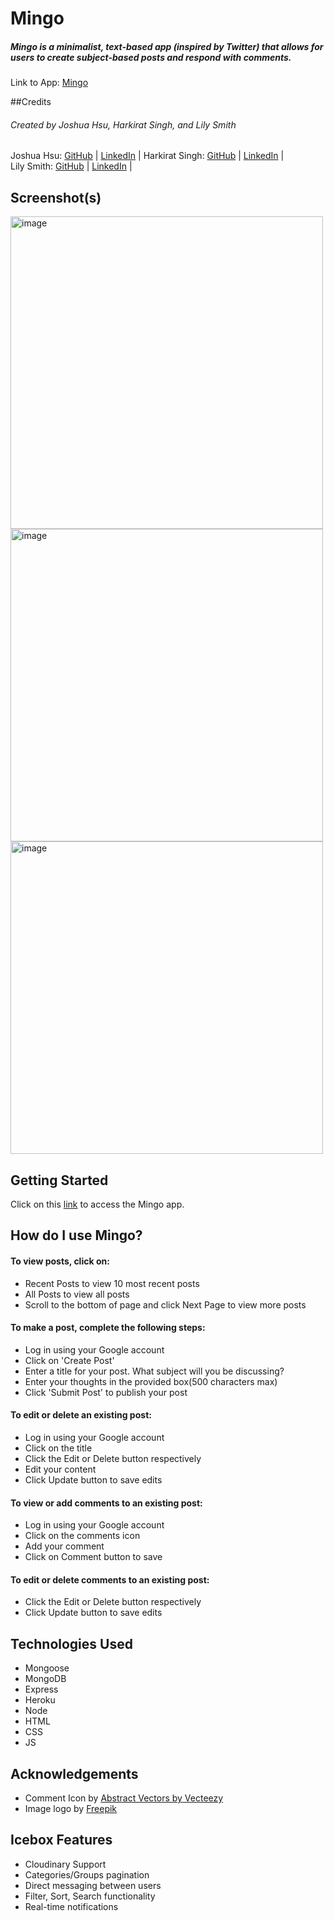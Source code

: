# Mingo
##### Mingo is a minimalist, text-based app (inspired by Twitter) that allows for users to create subject-based posts and respond with comments. 

Link to App: [Mingo](https://)

##Credits
###### Created by Joshua Hsu, Harkirat Singh, and Lily Smith 

Joshua Hsu: [GitHub](https://github.com/jhsu79) |  [LinkedIn](https://www.linkedin.com/in/joshuanhsu) | 
Harkirat Singh:  [GitHub](https://github.com/harkirats043) |  [LinkedIn](https://www.linkedin.com/in/harkirat-singh-hanzra/) |  
Lily Smith:  [GitHub](https://github.com/LSmith97) |  [LinkedIn](https://www.linkedin.com/in/lilliana-r-smith/) | 


## Screenshot(s)
<img width="500" alt="image" src="https://github.com/LSmith97/Mingo/assets/85040152/8c8dfcf6-b0cb-4ab8-b0b9-5bc016b86f7c">
<img width="500" alt="image" src="https://github.com/LSmith97/Mingo/assets/85040152/fb3c65d1-8f66-47bb-b649-ded9dc4ef110">
<img width="500" alt="image" src="https://github.com/LSmith97/Mingo/assets/85040152/29a982f5-dd69-48e8-9553-a0b84083333e">




## Getting Started 
 Click on this [link](https://mingo-b8899ae399d9.herokuapp.com/posts) to access the Mingo app.  
<h2>How do I use Mingo? </h2>

<h4> To view posts, click on:</h4>
<ul>
    <li>Recent Posts to view 10 most recent posts </li>
    <li>All Posts to view all posts</li>
    <li>Scroll to the bottom of page and click Next Page to view more posts</li>
</ul>

<h4>To make a post, complete the following steps: </h4>
    <ul>
        <li> Log in using your Google account </li>
        <li> Click on 'Create Post'</li>  
        <li> Enter a title for your post.  What subject will you be discussing? </li>  
        <li> Enter your thoughts in the provided box(500 characters max) </li> 
        <li> Click 'Submit Post' to publish your post </li> 
    </ul>


<h4> To edit or delete an existing post: </h4> 
<ul>  
        <li> Log in using your Google account </li>
        <li> Click on the title </li>  
        <li> Click the Edit or Delete button respectively</li>
        <li> Edit your content </li>
        <li> Click Update button to save edits</li>
    </ul>
<h4>  To view or add comments to an existing post:</h4> 
<ul>  
    <li> Log in using your Google account </li>
    <li> Click on the comments icon</li>  
    <li> Add your comment</li>
    <li> Click on Comment button to save </li>
</ul>
<h4>  To edit or delete comments to an existing post:</h4> 
<ul>
    <li> Click the Edit or Delete button respectively</li>
    <li> Click Update button to save edits</li>
</ul>   

## Technologies Used
-   Mongoose 
-   MongoDB
-   Express
-   Heroku 
-   Node 
-   HTML
-   CSS
-   JS 

## Acknowledgements 

- Comment Icon by <a href="https://www.vecteezy.com/free-vector/abstract">Abstract Vectors by Vecteezy</a>
- Image logo by <a href="https://www.freepik.com/free-vector/set-pink-flamingos-with-different-poses_2266747.htm#query=flamingo%20icon&position=2&from_view=search&track=ais">Freepik</a>

## Icebox Features 

- Cloudinary Support 
- Categories/Groups pagination
- Direct messaging between users
- Filter, Sort, Search functionality
- Real-time notifications

